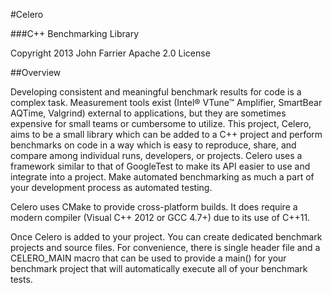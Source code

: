 #Celero

###C++ Benchmarking Library

Copyright 2013 John Farrier 
Apache 2.0 License

##Overview

Developing consistent and meaningful benchmark results for code is a complex
task. Measurement tools exist (Intel® VTune™ Amplifier, SmartBear AQTime, 
Valgrind) external to applications, but they are sometimes expensive for small 
teams or cumbersome to utilize. This project, Celero, aims to be a small 
library which can be added to a C++ project and perform benchmarks on code in 
a way which is easy to reproduce, share, and compare among individual runs, 
developers, or projects. Celero uses a framework similar to that of GoogleTest 
to make its API easier to use and integrate into a project. Make automated 
benchmarking as much a part of your development process as automated testing.

Celero uses CMake to provide cross-platform builds. It does require a modern 
compiler (Visual C++ 2012 or GCC 4.7+) due to its use of C++11.

Once Celero is added to your project. You can create dedicated benchmark 
projects and source files. For convenience, there is single header file and a 
CELERO_MAIN macro that can be used to provide a main() for your benchmark 
project that will automatically execute all of your benchmark tests.
